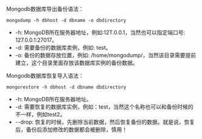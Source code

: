 Mongodb数据库导出备份语法：

`mongodump -h dbhost -d dbname -o dbdirectory`

+ -h: MongoDB所在服务器地址，例如:12T.0.0.1，当然也可以指定端口号: 127.0.0.1:27017。
+ -d: 需要备份的数据库卖例，例如: test。
+ -o: 备份的数据存放位置，例如: /home/mongodump/，当然该目录需要提前建立，这个目录里面存放该数据库实例的备份数据。



Mongodb数据库恢复导入语法：

`mongorestore -h dbhost -d dbname dbdirectory`

+ -h: MongoDB所在服务器地址。
+ -d: 需要恢复的数据库实例，例如：test，当然这个名称也可以和备份时候的不一样，例如test2。
+ --drop: 恢复的时候，先删除当前数据，然后恢复备份的数据。就是说，恢复后，备份后添加修改的数据都会被删除，慎用！

